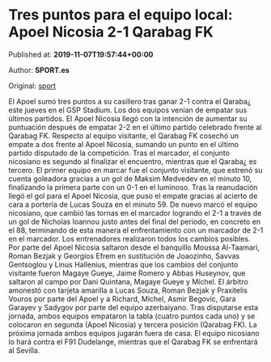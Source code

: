 
# Tres puntos para el equipo local: Apoel Nicosia 2-1 Qarabag FK

Published at: **2019-11-07T19:57:44+00:00**

Author: **SPORT.es**

Original: [sport](https://www.sport.es/es/noticias/europa-league/tres-puntos-para-el-equipo-local-apoel-nicosia-2-1-qarabag-fk-7718806)

El Apoel sumó tres puntos a su casillero tras ganar 2-1 contra el Qaraba¿ este jueves en el GSP Stadium. Los dos equipos venían de empatar sus últimos partidos. El Apoel Nicosia llegó con la intención de aumentar su puntuación después de empatar 2-2 en el último partido celebrado frente al Qarabag FK. Respecto al equipo visitante, el Qarabag FK cosechó un empate a dos frente al Apoel Nicosia, sumando un punto en el último partido disputado de la competición. Tras el marcador, el conjunto nicosiano es segundo al finalizar el encuentro, mientras que el Qaraba¿ es tercero.
El primer equipo en marcar fue el conjunto visitante, que estrenó su cuenta goleadora gracias a un gol de Maksim Medvedev en el minuto 10, finalizando la primera parte con un 0-1 en el luminoso.
Tras la reanudación llegó el gol para el Apoel Nicosia, que puso el empate gracias al acierto de cara a portería de Lucas Souza en el minuto 59. De nuevo marcó el equipo nicosiano, que cambió las tornas en el marcador logrando el 2-1 a través de un gol de Nicholas Ioannou justo antes del final del periodo, en concreto en el 88, terminando de esta manera el enfrentamiento con un marcador de 2-1 en el marcador.
Los entrenadores realizaron todos los cambios posibles. Por parte del Apoel Nicosia saltaron desde el banquillo Moussa Al-Taamari, Roman Bezjak y Georgios Efrem en sustitución de Joaozinho, Savvas Gentsoglou y Linus Hallenius, mientras que los cambios del conjunto visitante fueron Magaye Gueye, Jaime Romero y Abbas Huseynov, que saltaron al campo por Dani Quintana, Magaye Gueye y Míchel.
El árbitro amonestó con tarjeta amarilla a Lucas Souza, Roman Bezjak y Praxitelis Vouros por parte del Apoel y a Richard, Míchel, Asmir Begovic, Gara Garayev y Sadygov por parte del equipo azerbaiyano.
Tras disputarse esta jornada, ambos equipos empataron la tabla (cuatro puntos cada uno) y se colocaron en segunda (Apoel Nicosia) y tercera posición (Qarabag FK).
La próxima jornada ambos equipos jugarán fuera de casa. El equipo nicosiano lo hará contra el F91 Dudelange, mientras que el Qarabag FK se enfrentará al Sevilla.
